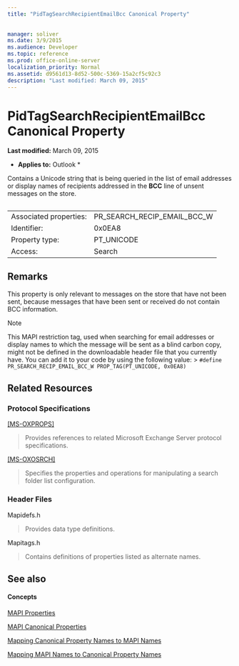 ```yaml
---
title: "PidTagSearchRecipientEmailBcc Canonical Property"
 
 
manager: soliver
ms.date: 3/9/2015
ms.audience: Developer
ms.topic: reference
ms.prod: office-online-server
localization_priority: Normal
ms.assetid: d9561d13-8d52-500c-5369-15a2cf5c92c3
description: "Last modified: March 09, 2015"
---
```


# PidTagSearchRecipientEmailBcc Canonical Property

 **Last modified:** March 09, 2015 
  
 * **Applies to:** Outlook * 
  
Contains a Unicode string that is being queried in the list of email addresses or display names of recipients addressed in the **BCC** line of unsent messages on the store. 
  
## 

|||
|:-----|:-----|
|Associated properties:  <br/> |PR_SEARCH_RECIP_EMAIL_BCC_W  <br/> |
|Identifier:  <br/> |0x0EA8  <br/> |
|Property type:  <br/> |PT_UNICODE  <br/> |
|Access:  <br/> |Search  <br/> |
   
## Remarks

This property is only relevant to messages on the store that have not been sent, because messages that have been sent or received do not contain BCC information.
  
> [!NOTE]
> This MAPI restriction tag, used when searching for email addresses or display names to which the message will be sent as a blind carbon copy, might not be defined in the downloadable header file that you currently have. You can add it to your code by using the following value: >  `#define PR_SEARCH_RECIP_EMAIL_BCC_W PROP_TAG(PT_UNICODE, 0x0EA8)`
  
## Related Resources

### Protocol Specifications

[[MS-OXPROPS]](http://msdn.microsoft.com/library/f6ab1613-aefe-447d-a49c-18217230b148%28Office.15%29.aspx)
  
> Provides references to related Microsoft Exchange Server protocol specifications.
    
[[MS-OXOSRCH]](http://msdn.microsoft.com/library/c72e49b8-78c7-4483-ad65-e46e9133673b%28Office.15%29.aspx)
  
> Specifies the properties and operations for manipulating a search folder list configuration.
    
### Header Files

Mapidefs.h
  
> Provides data type definitions.
    
Mapitags.h
  
> Contains definitions of properties listed as alternate names.
    
## See also

#### Concepts

[MAPI Properties](mapi-properties.md)
  
[MAPI Canonical Properties](mapi-canonical-properties.md)
  
[Mapping Canonical Property Names to MAPI Names](mapping-canonical-property-names-to-mapi-names.md)
  
[Mapping MAPI Names to Canonical Property Names](mapping-mapi-names-to-canonical-property-names.md)

